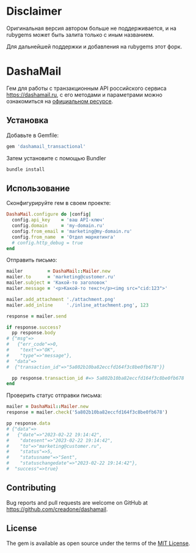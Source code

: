 # Disclaimer

Оригинальная версия автором больше не поддерживается, и на rubygems может быть залита только с иным названием.

Для дальнейшей поддержки и добавления на rubygems этот форк.


# DashaMail

Гем для работы с транзакционным API российского сервиса https://dashamail.ru, с его методами и параметрами можно ознакомиться на [официальном ресурсе](https://dashamail.ru/transactional/).

## Установка


Добавьте в Gemfile:

```sh
gem 'dashamail_transactional'
```
Затем установите с помощью Bundler

```sh
bundle install
```

## Использование

Сконфигурируйте гем в своем проекте:
```ruby
DashaMail.configure do |config|
  config.api_key    = 'ваш API-ключ'
  config.domain     = 'my-domain.ru'
  config.from_email = 'marketing@my-domain.ru'
  config.from_name  = 'Отдел маркетинга'
  # config.http_debug = true
end
```

Отправить письмо:
```ruby
mailer         = DashaMail::Mailer.new
mailer.to      = 'marketing@customer.ru'
mailer.subject = 'Какой-то заголовок'
mailer.message = '<p>Какой-то текст</p><img src="cid:123">'

mailer.add_attachment './attachment.png'
mailer.add_inline     './inline_attachment.png', 123

response = mailer.send

if response.success?
  pp response.body
# {"msg"=>
#   {"err_code"=>0,
#    "text"=>"OK",
#    "type"=>"message"},
#  "data"=>
#  {"transaction_id"=>"5a802b10ba82eccfd164f3c8be0fb678"}}

  pp response.transaction_id #=> 5a802b10ba82eccfd164f3c8be0fb678
end
```

Проверить статус отправки письма:

```ruby
mailer = DashaMail::Mailer.new
response = mailer.check('5a802b10ba82eccfd164f3c8be0fb678')

pp response.data
# {"data"=>
#   {"date"=>"2023-02-22 19:14:42",
#    "datesent"=>"2023-02-22 19:14:42",
#    "to"=>"marketing@customer.ru",
#    "status"=>5,
#    "statusname"=>"Sent",
#    "statuschangedate"=>"2023-02-22 19:14:42"},
#  "success"=>true}
```

## Contributing

Bug reports and pull requests are welcome on GitHub at https://github.com/creadone/dashamail.

## License

The gem is available as open source under the terms of the [MIT License](https://opensource.org/licenses/MIT).
